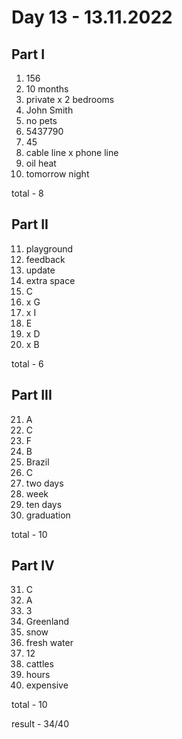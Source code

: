# Day 13 - 13.11.2022

## Part I

1. 156
2. 10 months
3. private x 2 bedrooms
4. John Smith
5. no pets
6. 5437790
7. 45
8. cable line x phone line
9. oil heat
10. tomorrow night

total - 8

## Part II

11. playground
12. feedback
13. update
14. extra space
15. C
16. x G
17. x I
18. E
19. x D
20. x B

total - 6

## Part III

21. A
22. C
23. F
24. B
25. Brazil
26. C
27. two days
28. week
29. ten days
30. graduation

total - 10

## Part IV

31. C
32. A 
33. 3
34. Greenland
35. snow
36. fresh water
37. 12
38. cattles
39. hours
40. expensive

total - 10

result - 34/40